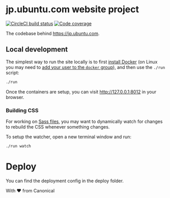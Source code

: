 # jp.ubuntu.com website project

[![CircleCI build status](https://circleci.com/gh/canonical-web-and-design/jp.ubuntu.com.svg?style=shield)](https://circleci.com/gh/canonical-web-and-design/jp.ubuntu.com) [![Code coverage](https://codecov.io/gh/canonical-web-and-design/jp.ubuntu.com/branch/main/graph/badge.svg)](https://codecov.io/gh/canonical-web-and-design/jp.ubuntu.com)

The codebase behind https://jp.ubuntu.com.

## Local development

The simplest way to run the site locally is to first [install Docker](https://docs.docker.com/engine/installation/) (on Linux you may need to [add your user to the `docker` group](https://docs.docker.com/engine/installation/linux/linux-postinstall/)), and then use the `./run` script:

``` bash
./run
```

Once the containers are setup, you can visit <http://127.0.0.1:8012> in your browser.

### Building CSS

For working on [Sass files](_sass), you may want to dynamically watch for changes to rebuild the CSS whenever something changes.

To setup the watcher, open a new terminal window and run:

``` bash
./run watch
```

# Deploy
You can find the deployment config in the deploy folder.

With ♥ from Canonical
